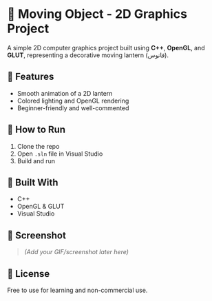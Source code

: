 # 🌟 Moving Object - 2D Graphics Project

A simple 2D computer graphics project built using **C++**, **OpenGL**, and **GLUT**, representing a decorative moving lantern (فانوس).

## 🎯 Features
- Smooth animation of a 2D lantern
- Colored lighting and OpenGL rendering
- Beginner-friendly and well-commented

## 📁 How to Run
1. Clone the repo
2. Open `.sln` file in Visual Studio
3. Build and run

## 🔧 Built With
- C++
- OpenGL & GLUT
- Visual Studio

## 📸 Screenshot
> _(Add your GIF/screenshot later here)_

## 📄 License
Free to use for learning and non-commercial use.

